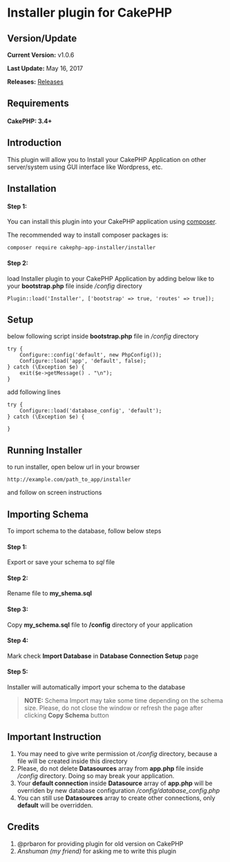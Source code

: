 # Installer plugin for CakePHP

## Version/Update
 **Current Version:** v1.0.6
 
 **Last Update:** May 16, 2017
 
 **Releases:** [Releases](https://github.com/anuj9196/CakePHP-App-Installer/releases)

## Requirements
#### CakePHP: 3.4+

## Introduction
This plugin will allow you to Install your CakePHP Application on other server/system using GUI interface like Wordpress, etc.

## Installation
#### Step 1:
You can install this plugin into your CakePHP application using [composer](http://getcomposer.org).

The recommended way to install composer packages is:

```
composer require cakephp-app-installer/installer
```
#### Step 2:
load Installer plugin to your CakePHP Application by adding below like to your **bootstrap.php** file inside */config* directory
```
Plugin::load('Installer', ['bootstrap' => true, 'routes' => true]);
```

## Setup
below following script inside **bootstrap.php** file in */config* directory
```
try {
    Configure::config('default', new PhpConfig());
    Configure::load('app', 'default', false);
} catch (\Exception $e) {
    exit($e->getMessage() . "\n");
}
```
add following lines
```
try {
    Configure::load('database_config', 'default');
} catch (\Exception $e) {

}
```

## Running Installer
to run installer, open below url in your browser
```
http://example.com/path_to_app/installer
```
and follow on screen instructions

## Importing Schema
To import schema to the database, follow below steps
#### Step 1:
Export or save your schema to *sql* file
#### Step 2:
Rename file to **my_shema.sql**
#### Step 3:
Copy **my_schema.sql** file to **/config** directory of your application
#### Step 4:
Mark check **Import Database** in **Database Connection Setup** page
#### Step 5:
Installer will automatically import your schema to the database

> **NOTE:** Schema Import may take some time depending on the schema size. Please, do not close the window or refresh the page after clicking **Copy Schema** button

## Important Instruction
1. You may need to give write permission ot */config* directory, because a file will be created inside this directory
1. Please, do not delete **Datasources** array from **app.php** file inside */config* directory. Doing so may break your application.
1. Your **default connection** inside **Datasource** array of **app.php** will be overriden by new database configuration */config/database_config.php*
1. You can still use **Datasources** array to create other connections, only **default** will be overridden.

## Credits
1. @prbaron for providing plugin for old version on CakePHP
2. *Anshuman (my friend)* for asking me to write this plugin

